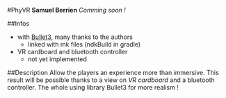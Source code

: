 #PhyVR
__Samuel Berrien__
_Comming soon !_

##Infos
* with [Bullet3](https://github.com/bulletphysics/bullet3), many thanks to the authors
    * linked with mk files (ndkBuild in gradle)   
* VR cardboard and bluetooth controller
    * not yet implemented
    
##Description
Allow the players an experience more than immersive.
This result will be possible thanks to a view on _VR cardboard_ and a bluetooth controller.
The whole using library Bullet3 for more realism !
